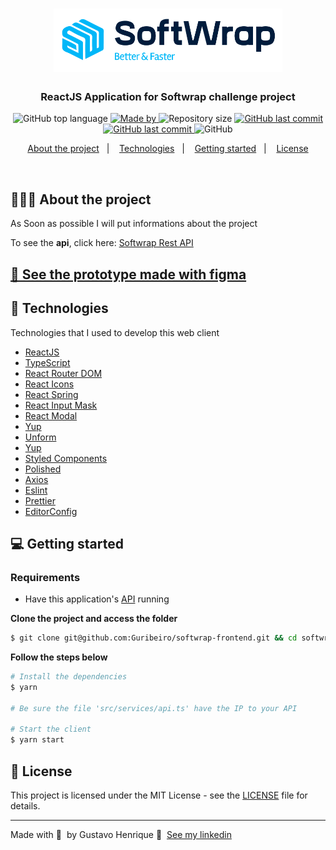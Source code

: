 <h1 align="center">
  <img alt="Logo" src="src/assets/softwrap.png">
</h1>

<h3 align="center">
  ReactJS Application for Softwrap challenge project
</h3>

<p align="center">
  <img alt="GitHub top language" src="https://img.shields.io/github/languages/top/Guribeiro/softwrap-frontend?color=00B7F8">

 <a href="https://www.linkedin.com/in/gustavohribeiro/" target="_blank" rel="noopener noreferrer">
    <img alt="Made by" src="https://img.shields.io/badge/made%20by-Gustavo%20Henrique-00B7F8">
  </a>

   <img alt="Repository size" src="https://img.shields.io/github/repo-size/Guribeiro/softwrap-frontend?color=00B7F8">

   <a href="https://github.com/Guribeiro/softwrap-api/commits">
    <img alt="GitHub last commit" src="https://img.shields.io/github/last-commit/Guribeiro/softwrap-frontend?color=00B7F8">
  </a>

 <a href="https://github.com/Guribeiro/softwrap-api/stargazers">
    <img alt="GitHub last commit" src="https://img.shields.io/github/stars/Guribeiro/softwrap-frontend?color=00B7F8">
  </a>

  <img alt="GitHub" src="https://img.shields.io/github/license/Guribeiro/softwrap-frontend?color=00B7F8">
</p>

<p align="center">
  <a href="#%EF%B8%8F-about-the-project">About the project</a>&nbsp;&nbsp;&nbsp;|&nbsp;&nbsp;&nbsp;
  <a href="#-technologies">Technologies</a>&nbsp;&nbsp;&nbsp;|&nbsp;&nbsp;&nbsp;
  <a href="#-getting-started">Getting started</a>&nbsp;&nbsp;&nbsp;|&nbsp;&nbsp;&nbsp;
  <a href="#-license">License</a>
</p>

</br>

<!-- <p align="center">
  <img alt="Layout" src="https://res.cloudinary.com/eliasgcf/image/upload/v1588811213/GoBarber/Kapture_2020-05-06_at_21.25.26_tijnl5.gif">
</p> -->

## 💇🏻‍♂️ About the project

As Soon as possible I will put informations about the project

To see the **api**, click here: [Softwrap Rest API](https://github.com/Guribeiro/softwrap-api)</br>

## [🌌 See the prototype made with figma](https://www.figma.com/file/oxmKlX2Q6VjgJBlXjyVI8J/Softwrap-challenge?node-id=0%3A1)

## 🚀 Technologies

Technologies that I used to develop this web client

- [ReactJS](https://reactjs.org/)
- [TypeScript](https://www.typescriptlang.org/)
- [React Router DOM](https://reacttraining.com/react-router/)
- [React Icons](https://react-icons.netlify.com/#/)
- [React Spring](https://react-spring.io/)
- [React Input Mask](https://github.com/sanniassin/react-input-mask)
- [React Modal](https://github.com/reactjs/react-modal)
- [Yup](https://github.com/jquense/yup)
- [Unform](https://unform.dev/)
- [Yup](https://github.com/jquense/yup)
- [Styled Components](https://styled-components.com/)
- [Polished](https://github.com/styled-components/polished)
- [Axios](https://github.com/axios/axios)
- [Eslint](https://eslint.org/)
- [Prettier](https://prettier.io/)
- [EditorConfig](https://editorconfig.org/)

## 💻 Getting started

### Requirements

- Have this application's [API](https://github.com/Guribeiro/softwrap-api) running

**Clone the project and access the folder**

```bash
$ git clone git@github.com:Guribeiro/softwrap-frontend.git && cd softwrap-frontend
```

**Follow the steps below**

```bash
# Install the dependencies
$ yarn

# Be sure the file 'src/services/api.ts' have the IP to your API

# Start the client
$ yarn start
```

## 📝 License

This project is licensed under the MIT License - see the [LICENSE](LICENSE) file for details.

---

Made with 💜 &nbsp;by Gustavo Henrique 👋 &nbsp;[See my linkedin](https://www.linkedin.com/in/gustavohribeiro/)

